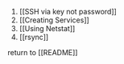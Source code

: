 1. [[SSH via key not password]]
2. [[Creating Services]]
3. [[Using Netstat]]
4. [[rsync]]



return to [[README]]